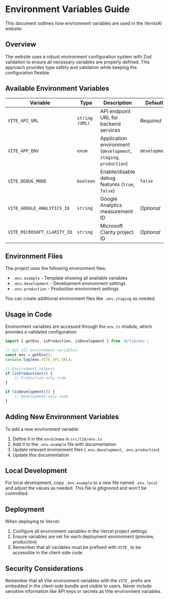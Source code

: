 # Environment Variables Guide

This document outlines how environment variables are used in the VernisAI website.

## Overview

The website uses a robust environment configuration system with Zod validation to ensure all necessary variables are properly defined. This approach provides type safety and validation while keeping the configuration flexible.

## Available Environment Variables

| Variable                    | Type           | Description                                                      | Default       |
| --------------------------- | -------------- | ---------------------------------------------------------------- | ------------- |
| `VITE_API_URL`              | `string (URL)` | API endpoint URL for backend services                            | _Required_    |
| `VITE_APP_ENV`              | `enum`         | Application environment (`development`, `staging`, `production`) | `development` |
| `VITE_DEBUG_MODE`           | `boolean`      | Enable/disable debug features (`true`, `false`)                  | `false`       |
| `VITE_GOOGLE_ANALYTICS_ID`  | `string`       | Google Analytics measurement ID                                  | _Optional_    |
| `VITE_MICROSOFT_CLARITY_ID` | `string`       | Microsoft Clarity project ID                                     | _Optional_    |

## Environment Files

The project uses the following environment files:

- `.env.example` - Template showing all available variables
- `.env.development` - Development environment settings
- `.env.production` - Production environment settings

You can create additional environment files like `.env.staging` as needed.

## Usage in Code

Environment variables are accessed through the `env.ts` module, which provides a validated configuration:

```typescript
import { getEnv, isProduction, isDevelopment } from '@/lib/env';

// Get all environment variables
const env = getEnv();
console.log(env.VITE_API_URL);

// Environment helpers
if (isProduction()) {
    // Production-only code
}

if (isDevelopment()) {
    // Development-only code
}
```

## Adding New Environment Variables

To add a new environment variable:

1. Define it in the `envSchema` in `src/lib/env.ts`
2. Add it to the `.env.example` file with documentation
3. Update relevant environment files (`.env.development`, `.env.production`)
4. Update this documentation

## Local Development

For local development, copy `.env.example` to a new file named `.env.local` and adjust the values as needed. This file is gitignored and won't be committed.

## Deployment

When deploying to Vercel:

1. Configure all environment variables in the Vercel project settings
2. Ensure variables are set for each deployment environment (preview, production)
3. Remember that all variables must be prefixed with `VITE_` to be accessible in the client-side code

## Security Considerations

Remember that all Vite environment variables with the `VITE_` prefix are embedded in the client-side bundle and visible to users. Never include sensitive information like API keys or secrets as Vite environment variables.
